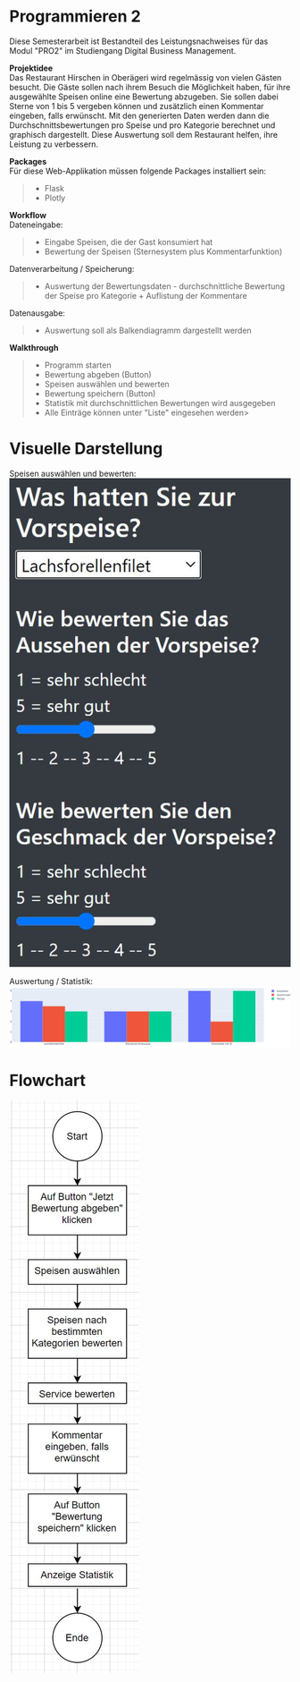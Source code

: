 # Programmieren 2

Diese Semesterarbeit ist Bestandteil des Leistungsnachweises für das Modul "PRO2" 
im Studiengang Digital Business Management. 

**Projektidee**\
Das Restaurant Hirschen in Oberägeri wird regelmässig von vielen Gästen besucht. 
Die Gäste sollen nach ihrem Besuch die Möglichkeit haben, für ihre ausgewählte Speisen 
online eine Bewertung abzugeben. Sie sollen dabei Sterne von 1 bis 5 vergeben können und 
zusätzlich einen Kommentar eingeben, falls erwünscht. Mit den generierten Daten werden 
dann die Durchschnittsbewertungen pro Speise und pro Kategorie berechnet und graphisch 
dargestellt. Diese Auswertung soll dem Restaurant helfen, ihre Leistung zu verbessern.

**Packages**\
Für diese Web-Applikation müssen folgende Packages installiert sein: 
> * Flask
> * Plotly

**Workflow**\
Dateneingabe: 
> * Eingabe Speisen, die der Gast konsumiert hat
> * Bewertung der Speisen (Sternesystem plus Kommentarfunktion)
	
Datenverarbeitung / Speicherung:
> * Auswertung der Bewertungsdaten - durchschnittliche Bewertung der Speise pro Kategorie + Auflistung der Kommentare
	
Datenausgabe:
> * Auswertung soll als Balkendiagramm dargestellt werden

**Walkthrough**
> * Programm starten
> * Bewertung abgeben (Button)
> * Speisen auswählen und bewerten
> * Bewertung speichern (Button)
> * Statistik mit durchschnittlichen Bewertungen wird ausgegeben
> * Alle Einträge können unter "Liste" eingesehen werden>

# Visuelle Darstellung
Speisen auswählen und bewerten:\
![Bild1](https://github.com/akademikerin/PROG2/blob/master/App_Bewertung/images/Bild1.JPG)

Auswertung / Statistik:\
![Bild2](https://github.com/akademikerin/PROG2/blob/master/App_Bewertung/images/Bild2.JPG)


# Flowchart
![Flowchart](https://github.com/akademikerin/PROG2/blob/master/App_Bewertung/images/Flowchart.JPG)
